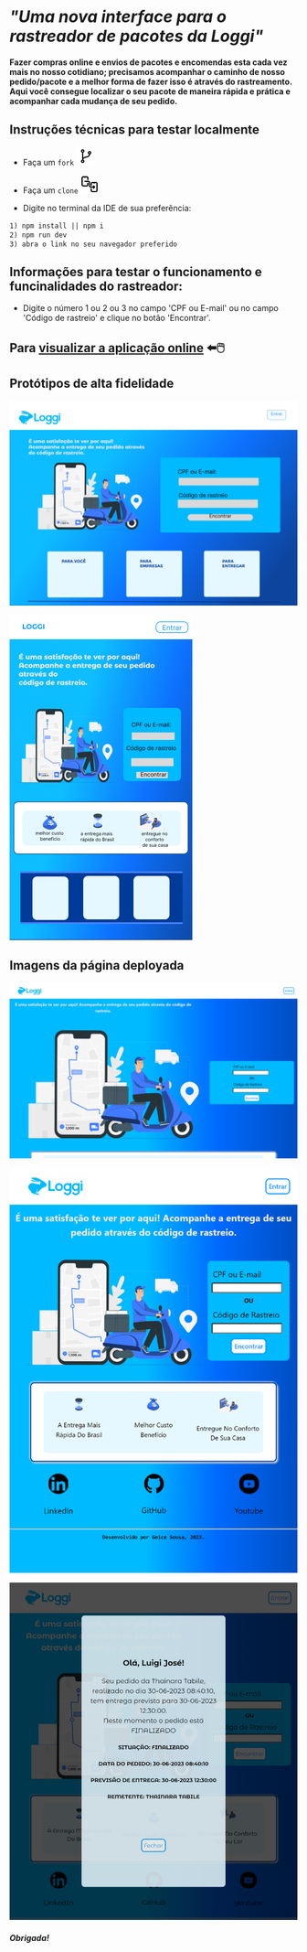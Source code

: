 # **_"Uma nova interface para o rastreador de pacotes da Loggi"_**

#### Fazer compras online e envios de pacotes e encomendas esta cada vez mais no nosso cotidiano; precisamos acompanhar o caminho de nosso pedido/pacote e a melhor forma de fazer isso é através do rastreamento. Aqui você consegue localizar o seu pacote de maneira rápida e prática e acompanhar cada mudança de seu pedido.


## Instruções técnicas para testar localmente

- Faça um `fork` ![fork](<./src/assets/fork (2).png>)

- Faça um `clone` ![clone](<./src/assets/clone-32 (1).png>) 

- Digite no terminal da IDE de sua preferência:
```
1) npm install || npm i
2) npm run dev
3) abra o link no seu navegador preferido
```

## Informações para testar o funcionamento e funcinalidades do rastreador:
  -  Digite o número 1 ou 2 ou 3 no campo 'CPF ou E-mail' ou no campo 'Código de rastreio' e clique no botão 'Encontrar'.


## Para [visualizar a aplicação online](https://loggi-desafio-frontend.vercel.app/) ⬅️🖱️

## Protótipos de alta fidelidade
![Protótipo desktop](./src/assets/Desktop%20-%202%20(2).png)

![Protótipo mobile](./src/assets/Mobile-%202.png)

## Imagens da página deployada

![Print da página pronta desktop](./src/assets/localhost_5173__%20(1).png)

![Print da página pronta desktop (2)](./src/assets/localhost_5173__.png)

![Print do modal](./src/assets/localhost_5173_modal_.png)

##### Obrigada! 
